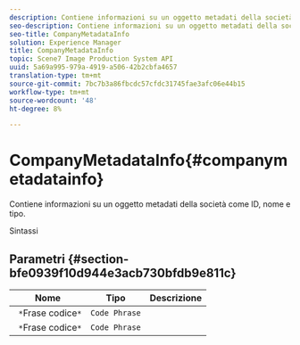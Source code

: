 ```yaml
---
description: Contiene informazioni su un oggetto metadati della società come ID, nome e tipo.
seo-description: Contiene informazioni su un oggetto metadati della società come ID, nome e tipo.
seo-title: CompanyMetadataInfo
solution: Experience Manager
title: CompanyMetadataInfo
topic: Scene7 Image Production System API
uuid: 5a69a995-979a-4919-a506-42b2cbfa4657
translation-type: tm+mt
source-git-commit: 7bc7b3a86fbcdc57cfdc31745fae3afc06e44b15
workflow-type: tm+mt
source-wordcount: '48'
ht-degree: 8%

---
```



# CompanyMetadataInfo{#companymetadatainfo}

Contiene informazioni su un oggetto metadati della società come ID, nome e tipo.

Sintassi

## Parametri {#section-bfe0939f10d944e3acb730bfdb9e811c}

| Nome | Tipo | Descrizione |
|---|---|---|
| ` *`Frase codice`*` | `Code Phrase` |  |
| ` *`Frase codice`*` | `Code Phrase` |  |

